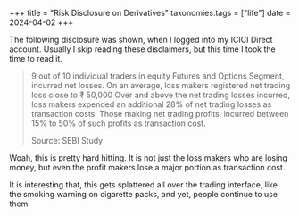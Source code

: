 
+++
title = "Risk Disclosure on Derivatives"
taxonomies.tags = ["life"]
date = 2024-04-02
+++

The following disclosure was shown, when I logged into my ICICI Direct account. Usually I skip reading these disclaimers, but this time I took the time to read it.

> 9 out of 10 individual traders in equity Futures and Options Segment, incurred net losses.
> On an average, loss makers registered net trading loss close to ₹ 50,000
> Over and above the net trading losses incurred, loss makers expended an additional 28% of net trading losses as transaction costs.
> Those making net trading profits, incurred between 15% to 50% of such profits as transaction cost.
>
>    Source: SEBI Study

Woah, this is pretty hard hitting. It is not just the loss makers who are losing money, but even the profit makers lose a major portion as transaction cost.

It is interesting that, this gets splattered all over the trading interface, like the smoking warning on cigarette packs, and yet, people continue to use them.
